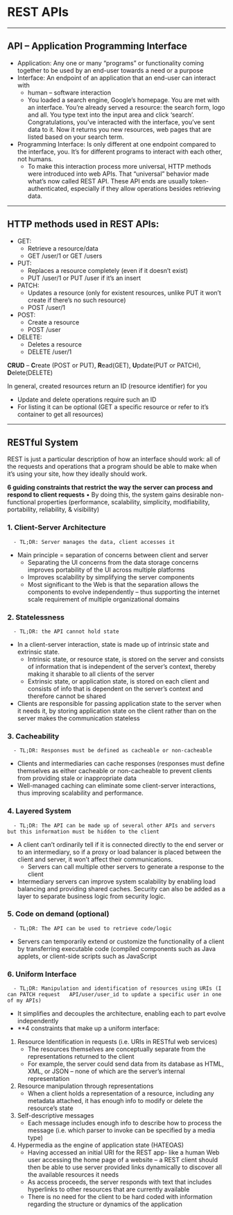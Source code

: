 # REST APIs
--------------------------------
## API – Application Programming Interface
-	Application: Any one or many “programs” or functionality coming together to be used by an end-user towards a need or a purpose 
-	Interface: An endpoint of an application that an end-user can interact with
    -	human – software interaction
     - You loaded a search engine, Google’s homepage. You are met with an interface. You’re already served a resource: the search form, logo and all. You type text into   the input area and click ‘search’. Congratulations, you’ve interacted with the interface, you’ve sent data to it. Now it returns you new resources, web pages that are listed based on your search term.
-	Programming Interface: Is only different at one endpoint compared to the interface, you. It’s for different programs to interact with each other, not humans.
    -	To make this interaction process more universal, HTTP methods were introduced into web APIs. That “universal” behavior made what’s now called REST API. These API ends are usually token-authenticated, especially if they allow operations besides retrieving data.

--------------------------------
## HTTP methods used in REST APIs:
-	GET:
    -	Retrieve a resource/data
    -	GET /user/1 or GET /users
-	PUT:
    -	Replaces a resource completely (even if it doesn’t exist)
    -	PUT /user/1 or PUT /user if it’s an insert
-	PATCH:
    -	Updates a resource (only for existent resources, unlike PUT it won’t create if there’s no such resource)
    -	POST /user/1
-	POST:
    -	Create a resource
    -	POST /user
-	DELETE:
    -	Deletes a resource
    -	DELETE /user/1

**CRUD** – **C**reate (POST or PUT), **R**ead(GET), **U**pdate(PUT or PATCH), **D**elete(DELETE)

In general, created resources return an ID (resource identifier) for you
-	Update and delete operations require such an ID
-	For listing it can be optional (GET a specific resource or refer to it’s container to get all resources)

--------------------------
## RESTful System

REST is just a particular description of how an interface should work: all of the requests and operations that a program should be able to make when it’s using your site, how they ideally should work.

**6 guiding constraints that restrict the way the server can process and respond to client requests**
•	By doing this, the system gains desirable non-functional properties (performance, scalability, simplicity, modifiability, portability, reliability, & visibility)

### 1.	**Client-Server Architecture**
      -	TL;DR: Server manages the data, client accesses it
-	Main principle = separation of concerns between client and server
      -	Separating the UI concerns from the data storage concerns improves portability of the UI across multiple platforms
      -	Improves scalability by simplifying the server components
      -	Most significant to the Web is that the separation allows the components to evolve independently – thus supporting the internet scale requirement of multiple organizational domains
### 2.	**Statelessness**
      -	TL;DR: the API cannot hold state
-	In a client-server interaction, state is made up of intrinsic state and extrinsic state. 
      -	Intrinsic state, or resource state, is stored on the server and consists of information that is independent of the server’s context, thereby making it sharable to all clients of the server
      -	Extrinsic state, or application state, is stored on each client and consists of info that is dependent on the server’s context and therefore cannot be shared
-	Clients	are responsible for passing application state to the server when it needs it, by storing application state on the client rather than on the server makes the communication stateless
### 3.	**Cacheability**
      -	TL;DR: Responses must be defined as cacheable or non-cacheable
-	Clients and intermediaries can cache responses (responses must define themselves as either cacheable or non-cacheable to prevent clients from providing stale or inappropriate data
-	Well-managed caching can eliminate some client-server interactions, thus improving scalability and performance.
### 4.	**Layered System**
      -	TL;DR: The API can be made up of several other APIs and servers but this information must be hidden to the client
-	A client can’t ordinarily tell if it is connected directly to the end server or to an intermediary, so if a proxy or load balancer is placed between the client and server, it won’t affect their communications.
      -	Servers can call multiple other servers to generate a response to the client
-	Intermediary servers can improve system scalability by enabling load balancing and providing shared caches. Security can also be added as a layer to separate business logic from security logic. 
### 5.	**Code on demand** (optional)
      -	TL;DR: The API can be used to retrieve code/logic
-   Servers can temporarily extend or customize the functionality of a client by transferring executable code (compiled components such as Java applets, or client-side scripts such as JavaScript
### 6.	**Uniform Interface**
      -	TL;DR: Manipulation and identification of resources using URIs (I can PATCH request   API/user/user_id to update a specific user in one of my APIs)
-	It simplifies and decouples the architecture, enabling each to part evolve independently
-	**4 constraints that make up a uniform interface:
1.	Resource Identification in requests (i.e. URIs in RESTful web services)
      -	The resources themselves are conceptually separate from the representations returned to the client
      - For example, the server could send data from its database as HTML, XML, or JSON – none of which are the server’s internal representation
2.	Resource manipulation through representations
      -	When a client holds a representation of a resource, including any metadata attached, it has enough info to modify or delete the resource’s state
3.	Self-descriptive messages
      -	Each message includes enough info to describe how to process the message (i.e. which parser to invoke can be specified by a media type)
4.	Hypermedia as the engine of application state (HATEOAS)
      -	Having accessed an initial URI for the REST app- like a human Web user accessing the home page of a website – a REST client should then be able to use server provided links dynamically to discover all the available resources it needs
      -	As access proceeds, the server responds with text that includes hyperlinks to other resources that are currently available
      -	There is no need for the client to be hard coded with information regarding the structure or dynamics of the application


